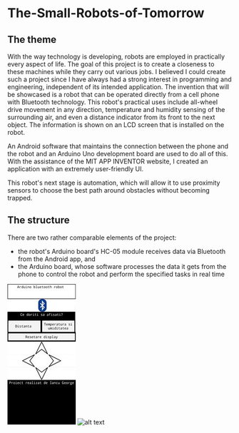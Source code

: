 # The-Small-Robots-of-Tomorrow

## The theme

With the way technology is developing, robots are employed in practically every aspect of life. The goal of this project is to create a closeness to these machines while they carry out various jobs.
I believed I could create such a project since I have always had a strong interest in programming and engineering, independent of its intended application.
The invention that will be showcased is a robot that can be operated directly from a cell phone with Bluetooth technology. This robot's practical uses include all-wheel drive movement in any direction, temperature and humidity sensing of the surrounding air, and even a distance indicator from its front to the next object. The information is shown on an LCD screen that is installed on the robot.

An Android software that maintains the connection between the phone and the robot and an Arduino Uno development board are used to do all of this. With the assistance of the MIT APP INVENTOR website, I created an application with an extremely user-friendly UI.

This robot's next stage is automation, which will allow it to use proximity sensors to choose the best path around obstacles without becoming trapped.

## The structure

There are two rather comparable elements of the project:

- the robot's Arduino board's HC-05 module receives data via Bluetooth from the Android app, and
- the Arduino board, whose software processes the data it gets from the phone to control the robot and perform the specified tasks in real time

![alt text](menu.jpg)
![alt text](robot.jpg)

